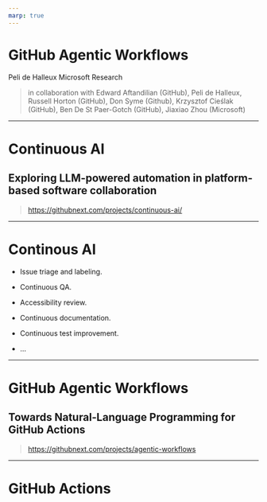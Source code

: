 ```yaml
---
marp: true
---
```


# GitHub Agentic Workflows
Peli de Halleux
Microsoft Research

> in collaboration with Edward Aftandilian (GitHub), Peli de Halleux, Russell Horton (GitHub), Don Syme (Github),
Krzysztof Cieślak (GitHub), Ben De St Paer-Gotch (GitHub), Jiaxiao Zhou (Microsoft)

---

# Continuous AI
## Exploring LLM-powered automation in platform-based software collaboration

> https://githubnext.com/projects/continuous-ai/

---

# Continous AI

- Issue triage and labeling.

- Continuous QA.

- Accessibility review.

- Continuous documentation.

- Continuous test improvement.

- ...

---

# GitHub Agentic Workflows
## Towards Natural‑Language Programming for GitHub Actions



> https://githubnext.com/projects/agentic-workflows

---

# GitHub Actions

